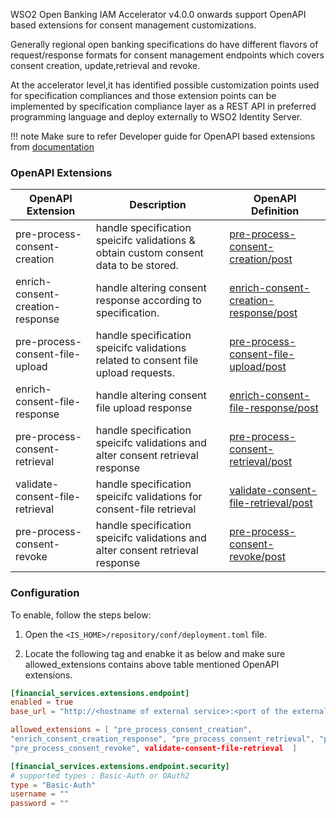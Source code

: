 WSO2 Open Banking IAM Accelerator v4.0.0 onwards support OpenAPI based extensions for consent management customizations.

Generally regional open banking specifications do have different flavors of request/response formats for consent management
endpoints which covers consent creation, update,retrieval and revoke.

At the accelerator level,it has identified possible customization points used for specification
compliances and those extension points can be implemented by specification compliance layer as a REST
API in preferred programming language and deploy externally to WSO2 Identity Server.

!!! note
    Make sure to refer  Developer guide for OpenAPI based extensions from [documentation](../develop/openapi-extensions-developer-guide.md)

### OpenAPI Extensions
| OpenAPI Extension                | Description                                                                       | OpenAPI Definition                                                                                                                     |
|----------------------------------|-----------------------------------------------------------------------------------|----------------------------------------------------------------------------------------------------------------------------------------|
| pre-process-consent-creation     | handle specification speicifc validations & obtain custom consent data to be stored. | [pre-process-consent-creation/post](https://ob.docs.wso2.com/en/4.0.0/references/accelerator-extensions-api/#tag/Consent/paths/~1pre-process-consent-creation/post)         |
| enrich-consent-creation-response | handle altering consent response according to specification.                      | [enrich-consent-creation-response/post](https://ob.docs.wso2.com/en/4.0.0/references/accelerator-extensions-api/#tag/Consent/paths/~1pre-process-consent-creation/post)     |
| pre-process-consent-file-upload  | handle specification speicifc  validations related to consent file upload requests. | [pre-process-consent-file-upload/post](https://ob.docs.wso2.com/en/4.0.0/references/accelerator-extensions-api/#tag/Consent/paths/~1pre-process-consent-creation/post)      |
| enrich-consent-file-response     | handle altering consent file upload response                                      | [enrich-consent-file-response/post](https://ob.docs.wso2.com/en/4.0.0/references/accelerator-extensions-api/#tag/Consent/paths/~1pre-process-consent-creation/post)         |
| pre-process-consent-retrieval    | handle specification speicifc validations and alter consent retrieval response    | [pre-process-consent-retrieval/post](https://ob.docs.wso2.com/en/4.0.0/references/accelerator-extensions-api/#tag/Consent/paths/~1pre-process-consent-creation/post)        |
| validate-consent-file-retrieval  | handle specification speicifc validations for consent-file retrieval              | [validate-consent-file-retrieval/post](https://ob.docs.wso2.com/en/4.0.0/references/accelerator-extensions-api/#tag/Consent/paths/~1pre-process-consent-creation/post)                                         |
| pre-process-consent-revoke       | handle specification speicifc validations and alter consent retrieval response    | [pre-process-consent-revoke/post](https://ob.docs.wso2.com/en/4.0.0/references/accelerator-extensions-api/#tag/Consent/paths/~1pre-process-consent-creation/post)                                                |

### Configuration 

To enable, follow the steps below:

1. Open the `<IS_HOME>/repository/conf/deployment.toml` file.
    
2. Locate the following tag and enabke it as below and make sure allowed_extensions contains above table mentioned OpenAPI extensions.

``` toml
[financial_services.extensions.endpoint]
enabled = true
base_url = "http://<hostname of external service>:<port of the external service>/api/reference-implementation/ob/uk"

allowed_extensions = [ "pre_process_consent_creation",
"enrich_consent_creation_response", "pre_process_consent_retrieval", "pre_process_consent_file_upload", "enrich-consent-file-response"
"pre_process_consent_revoke", validate-consent-file-retrieval  ]

[financial_services.extensions.endpoint.security]
# supported types : Basic-Auth or OAuth2
type = "Basic-Auth"
username = ""
password = ""
``` 
